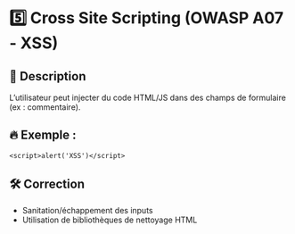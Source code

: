 # 5️⃣ Cross Site Scripting (OWASP A07 - XSS)

## 📌 Description
L’utilisateur peut injecter du code HTML/JS dans des champs de formulaire (ex : commentaire).

## 🔥 Exemple :
```
<script>alert('XSS')</script>
```

## 🛠 Correction
- Sanitation/échappement des inputs
- Utilisation de bibliothèques de nettoyage HTML
